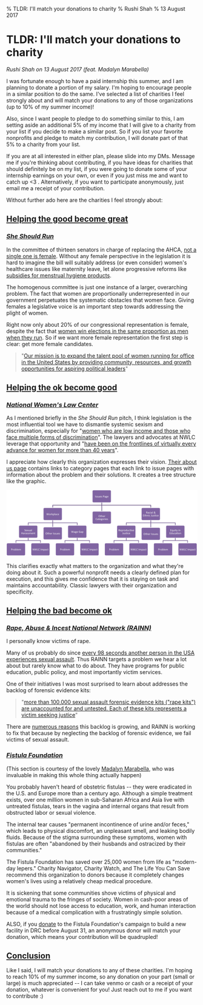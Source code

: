 % TLDR: I'll match your donations to charity
% Rushi Shah
% 13 August 2017

# TLDR: I'll match your donations to charity
*Rushi Shah on 13 August 2017 (feat. Madalyn Marabella)*
<!-- ### Started: 22 July 2017 -->

<link href="https://afeld.github.io/emoji-css/emoji.css" rel="stylesheet">

I was fortunate enough to have a paid internship this summer, and I am planning to donate a portion of my salary. I'm hoping to encourage people in a similar position to do the same. I've selected a list of charities I feel strongly about and will match your donations to any of those organizations (up to 10% of my summer income)! 

Also, since I want people to pledge to do something similar to this, I am setting aside an additional 5% of my income that I will give to a charity from your list if you decide to make a similar post. So if you list your favorite nonprofits and pledge to match my contribution, I will donate part of that 5% to a charity from your list.

If you are at all interested in either plan, please slide into my DMs. Message me if you're thinking about contributing, if you have ideas for charities that should definitely be on my list, if you were going to donate some of your internship earnings on your own, or even if you just miss me and want to catch up <3 . Alternatively, if you want to participate anonymously, just email me a receipt of your contribution. 

<!-- For my list of charities + rationale for each one check out rshah.org/blog/posts/charity-donations-2017-summer.html. Spoiler alert: the charities are She Should Run, National Women's Law Center, RAINN and Fistula Foundation. 

I am very blessed to be able to make this post and I acknowledge that not everybody has the same privilege I do. But the fact that I am in the position to contribute to charity is why I felt I needed to make this post. 

Also shameless plug -- I would really appreciate if you could like/share this post! The more people who participate, the more money will go towards causes we care about :)
 -->
Without further ado here are the charities I feel strongly about:


## <u>Helping the good become great</u>

### *[She Should Run](http://www.sheshouldrun.org/)*

In the committee of thirteen senators in charge of replacing the AHCA, [not a single one is female](https://www.nytimes.com/2017/05/08/us/politics/women-health-care-senate.html?_r=0). Without any female perspective in the legislation it is hard to imagine the bill will suitably address (or even consider) women's healthcare issues like maternity leave, let alone progressive reforms like [subsidies for menstrual hygiene products](https://www.theguardian.com/commentisfree/2014/aug/11/free-tampons-cost-feminine-hygiene-products). 

The homogenous committee is just one instance of a larger, overarching problem. The fact that women are proportionally underrepresented in our government perpetuates the systematic obstacles that women face. Giving females a legislative voice is an important step towards addressing the plight of women.  

Right now only about 20% of our congressional representation is female, despite the fact that [women win elections in the same proportion as men when they run](https://www.politicalparity.org/research-inventory/women-candidates-and-their-campaigns/). So if we want more female representation the first step is clear: get more female candidates.

> "[Our mission is to expand the talent pool of women running for office in the United States by providing community, resources, and growth opportunities for aspiring political leaders](http://www.sheshouldrun.org/)"

## <u>Helping the ok become good</u>

### *[National Women's Law Center](https://nwlc.org/issues/)*

As I mentioned briefly in the *She Should Run* pitch, I think legislation is the most influential tool we have to dismantle systemic sexism and discrimination, especially for "[women who are low income and those who face multiple forms of discrimination](https://nwlc.org/)". The lawyers and advocates at NWLC leverage that opportunity and "[have been on the frontlines of virtually every advance for women for more than 40 years](https://nwlc.org/)". 

I appreciate how clearly this organization expresses their vision. [Their about us page](https://nwlc.org/issues/) contains links to category pages that each link to issue pages with information about the problem and their solutions. It creates a tree structure like the graphic. 

<img style="" src='../resources/charity_match_2017/NWLC.png' />

This clarifies exactly what matters to the organization and what they're doing about it. Such a powerful nonprofit needs a clearly defined plan for execution, and this gives me confidence that it is staying on task and maintains accountability. Classic lawyers with their organization and specificity.


## <u>Helping the bad become ok</u>

### *[Rape, Abuse & Incest National Network (RAINN)](https://www.rainn.org/)*

I personally know victims of rape. 

Many of us probably do since [every 98 seconds another person in the USA experiences sexual assault](https://www.rainn.org/statistics). Thus RAINN targets a problem we hear a lot about but rarely know what to do about. They have programs for public education, public policy, and most importantly victim services. 

One of their initiatives I was most surprised to learn about addresses the backlog of forensic evidence kits:

> "[more than 100,000 sexual assault forensic evidence kits ("rape kits") are unaccounted for and untested. Each of these kits represents a victim seeking justice](https://everykitcounts.org/)"

There are [numerous reasons](https://www.rainn.org/articles/addressing-rape-kit-backlog) this backlog is growing, and RAINN is working to fix that because by neglecting the backlog of forensic evidence, we fail victims of sexual assault.


### *[Fistula Foundation](https://www.thelifeyoucansave.org/Where-to-Donate/Fistula-Foundation)*

(This section is courtesy of the lovely [Madalyn Marabella](https://www.linkedin.com/in/madalyn-marabella-8a6658129), who was invaluable in making this whole thing actually happen)

You probably haven't heard of obstetric fistulas -- they were eradicated in the U.S. and Europe more than a century ago. Although a simple treatment exists, over one million women in sub-Saharan Africa and Asia live with untreated fistulas, tears in the vagina and internal organs that result from obstructed labor or sexual violence.
 
The internal tear causes "permanent incontinence of urine and/or feces," which leads to physical discomfort, an unpleasant smell, and leaking bodily fluids. Because of the stigma surrounding these symptoms, women with fistulas are often "abandoned by their husbands and ostracized by their communities."
 
The Fistula Foundation has saved over 25,000 women from life as "modern-day lepers." Charity Navigator, Charity Watch, and The Life You Can Save recommend this organization to donors because it completely changes women's lives using a relatively cheap medical procedure.
 
It is sickening that some communities shove victims of physical and emotional trauma to the fringes of society. Women in cash-poor areas of the world should not lose access to education, work, and human interaction because of a medical complication with a frustratingly simple solution.

ALSO, if you [donate](https://fundraise.fistulafoundation.org/campaign/heal-hospital-august-2017/c134408) to the Fistula Foundation's campaign to build a new facility in DRC before August 31, an anonymous donor will match your donation, which means your contribution will be quadrupled!

## <u>Conclusion</u>

Like I said, I will match your donations to any of these charities. I'm hoping to reach 10% of my summer income, so any donation on your part (small or large) is much appreciated -- I can take venmo or cash or a receipt of your donation, whatever is convenient for you! Just reach out to me if you want to contribute :)
